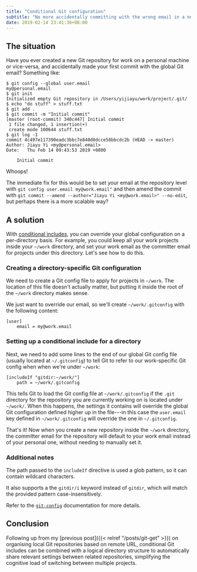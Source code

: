 ```yaml
---
title: "Conditional Git configuration"
subtitle: "No more accidentally committing with the wrong email in a new repository"
date: 2019-02-14 23:41:38+08:00
---
```


## The situation

Have you ever created a new Git repository for work on a personal machine or vice-versa, and
accidentally made your first commit with the global Git email? Something like:

```console
$ git config --global user.email
my@personal.email
$ git init
Initialized empty Git repository in /Users/yijiayu/work/project/.git/
$ echo "do stuff" > stuff.txt
$ git add .
$ git commit -m "Initial commit"
[master (root-commit) 340c447] Initial commit
 1 file changed, 1 insertion(+)
 create mode 100644 stuff.txt
$ git log -1
commit 4c497e117390eadc3bbc7e840d0dcce58bbcdc2b (HEAD -> master)
Author: Jiayu Yi <my@personal.email>
Date:   Thu Feb 14 09:43:53 2019 +0800

    Initial commit
```

Whoops!

The immediate fix for this would be to set your email at the repository level with `git config
user.email my@work.email"` and then amend the commit with `git commit --amend --author="Jiayu Yi
<my@work.email>" --no-edit`, but perhaps there is a more scalable way?

## A solution

With [conditional includes](https://git-scm.com/docs/git-config#_conditional_includes), you can
override your global configuration on a per-directory basis. For example, you could keep all your
work projects inside your `~/work` directory, and set your work email as the committer email for
projects under this directory. Let's see how to do this.

### Creating a directory-specific Git configuration

We need to create a Git config file to apply for projects in `~/work`. The location of this file
doesn't actually matter, but putting it inside the root of the `~/work` directory makes sense.

We just want to override our email, so we'll create `~/work/.gitconfig` with the following content:

```
[user]
	email = my@work.email
```

### Setting up a conditional include for a directory

Next, we need to add some lines to the end of our global Git config file (usually located at
`~/.gitconfig`) to tell Git to refer to our work-specific Git config when when we're under `~/work`:

```
[includeIf "gitdir:~/work/"]
	path = ~/work/.gitconfig
```

This tells Git to load the Git config file at `~/work/.gitconfig` if the `.git` directory for the
repository you are currently working on is located under `~/work/`. When this happens, the settings
it contains will override the global Git configuration defined higher up in the file---in this case
the `user.email` key defined in `~/work/.gitconfig` will override the one in `~/.gitconfig`.

That's it! Now when you create a new repository inside the `~/work` directory, the committer email
for the repository will default to your work email instead of your personal one, without needing to
manually set it.

### Additional notes

The path passed to the `includeIf` directive is used a glob pattern, so it can
contain wildcard characters. 

It also supports a the `gitdir/i` keyword instead of `gitdir`, which will match the provided pattern
case-insensitively.

Refer to the [`git-config`](https://git-scm.com/docs/git-config#_conditional_includes) documentation
for more details.

## Conclusion

Following up from my [previous post]({{< relref "/posts/git-get" >}}) on organising local Git
repositories based on remote URL, conditional Git includes can be combined with a logical directory
structure to automatically share relevant settings between related repositories, simplifying the
cognitive load of switching between multiple projects.

